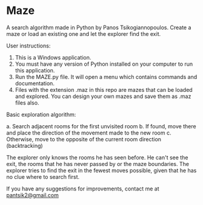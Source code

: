 # Maze
A search algorithm made in Python by Panos Tsikogiannopoulos.
Create a maze or load an existing one and let the explorer find the exit.

User instructions:

1. This is a Windows application.
2. You must have any version of Python installed on your computer to run this application.
3. Run the MAZE.py file. It will open a menu which contains commands and documentation.
4. Files with the extension .maz in this repo are mazes that can be loaded and explored. You can design your own mazes and save them as .maz files also.

Basic exploration algorithm:

a. Search adjacent rooms for the first unvisited room
b. If found, move there and place the direction of the movement made to the new room
c. Otherwise, move to the opposite of the current room direction (backtracking)

The explorer only knows the rooms he has seen before. He can't see the exit, the rooms that he has never passed by or the maze boundaries.
The explorer tries to find the exit in the fewest moves possible, given that he has no clue where to search first.

If you have any suggestions for improvements, contact me at pantsik2@gmail.com

